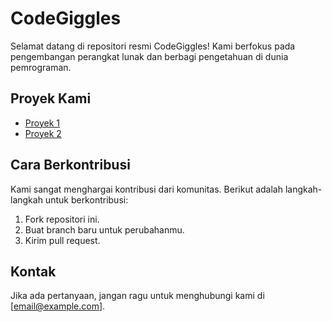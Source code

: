 # CodeGiggles

Selamat datang di repositori resmi CodeGiggles! Kami berfokus pada pengembangan perangkat lunak dan berbagi pengetahuan di dunia pemrograman.

## Proyek Kami

- [Proyek 1](link-ke-proyek-1)
- [Proyek 2](link-ke-proyek-2)

## Cara Berkontribusi

Kami sangat menghargai kontribusi dari komunitas. Berikut adalah langkah-langkah untuk berkontribusi:

1. Fork repositori ini.
2. Buat branch baru untuk perubahanmu.
3. Kirim pull request.

## Kontak

Jika ada pertanyaan, jangan ragu untuk menghubungi kami di [email@example.com].
